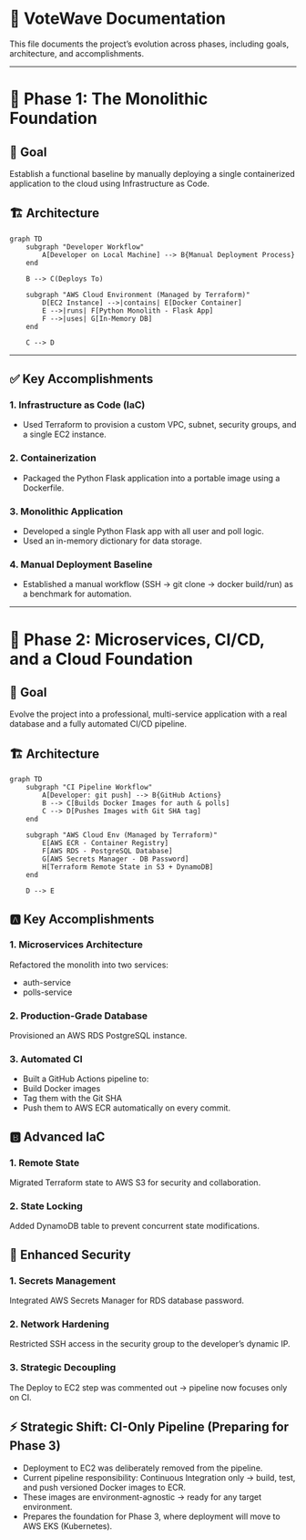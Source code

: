 # 📘 VoteWave Documentation

This file documents the project’s evolution across phases, including goals, architecture, and accomplishments.

---

# 🌱 Phase 1: The Monolithic Foundation

## 🎯 Goal
Establish a functional baseline by manually deploying a single containerized application to the cloud using Infrastructure as Code.

## 🏗️ Architecture
```mermaid
graph TD
    subgraph "Developer Workflow"
        A[Developer on Local Machine] --> B{Manual Deployment Process}
    end

    B --> C(Deploys To)

    subgraph "AWS Cloud Environment (Managed by Terraform)"
        D[EC2 Instance] -->|contains| E[Docker Container]
        E -->|runs| F[Python Monolith - Flask App]
        F -->|uses| G[In-Memory DB]
    end

    C --> D
```
---
## ✅ Key Accomplishments
### 1. Infrastructure as Code (IaC)
- Used Terraform to provision a custom VPC, subnet, security groups, and a single EC2 instance.

### 2. Containerization
- Packaged the Python Flask application into a portable image using a Dockerfile.

### 3. Monolithic Application
- Developed a single Python Flask app with all user and poll logic.
- Used an in-memory dictionary for data storage.

### 4. Manual Deployment Baseline
- Established a manual workflow (SSH → git clone → docker build/run) as a benchmark for automation.
---

# 🌊 Phase 2: Microservices, CI/CD, and a Cloud Foundation

## 🎯 Goal
Evolve the project into a professional, multi-service application with a real database and a fully automated CI/CD pipeline.

## 🏗️ Architecture
```mermaid
graph TD
    subgraph "CI Pipeline Workflow"
        A[Developer: git push] --> B{GitHub Actions}
        B --> C[Builds Docker Images for auth & polls]
        C --> D[Pushes Images with Git SHA tag]
    end

    subgraph "AWS Cloud Env (Managed by Terraform)"
        E[AWS ECR - Container Registry]
        F[AWS RDS - PostgreSQL Database]
        G[AWS Secrets Manager - DB Password]
        H[Terraform Remote State in S3 + DynamoDB]
    end

    D --> E
```

## 🅰️ Key Accomplishments
### 1. Microservices Architecture
Refactored the monolith into two services:

- auth-service
- polls-service

### 2. Production-Grade Database
Provisioned an AWS RDS PostgreSQL instance.

### 3. Automated CI
- Built a GitHub Actions pipeline to:
- Build Docker images
- Tag them with the Git SHA
- Push them to AWS ECR automatically on every commit.

## 🅱️ Advanced IaC
### 1. Remote State
Migrated Terraform state to AWS S3 for security and collaboration.

### 2. State Locking
Added DynamoDB table to prevent concurrent state modifications.

## 🔐 Enhanced Security
### 1. Secrets Management
Integrated AWS Secrets Manager for RDS database password.

### 2. Network Hardening
Restricted SSH access in the security group to the developer’s dynamic IP.

### 3. Strategic Decoupling
The Deploy to EC2 step was commented out → pipeline now focuses only on CI.

## ⚡ Strategic Shift: CI-Only Pipeline (Preparing for Phase 3)
- Deployment to EC2 was deliberately removed from the pipeline.
- Current pipeline responsibility: Continuous Integration only → build, test, and push versioned Docker images to ECR.
- These images are environment-agnostic → ready for any target environment.
- Prepares the foundation for Phase 3, where deployment will move to AWS EKS (Kubernetes).
